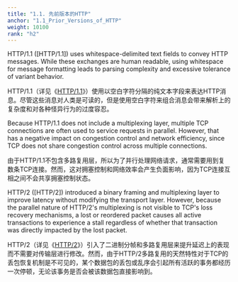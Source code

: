 ```yaml
---
title: "1.1. 先前版本的HTTP"
anchor: "1.1_Prior_Versions_of_HTTP"
weight: 10100
rank: "h2"
---
```


HTTP/1.1 ([HTTP/1.1]) uses whitespace-delimited text fields to convey HTTP messages. While these exchanges are human readable, using whitespace for message formatting leads to parsing complexity and excessive tolerance of variant behavior.

HTTP/1.1（详见《[HTTP/1.1]()》）使用以空白字符分隔的纯文本字段来表达HTTP消息。尽管这些消息对人类是可读的，但是使用空白字符来组合消息会带来解析上的复杂度和对各种怪异行为的过度容忍。

Because HTTP/1.1 does not include a multiplexing layer, multiple TCP connections are often used to service requests in parallel. However, that has a negative impact on congestion control and network efficiency, since TCP does not share congestion control across multiple connections.

由于HTTP/1.1不包含多路复用层，所以为了并行处理网络请求，通常需要用到复数条TCP连接。然而，这对拥塞控制和网络效率会产生负面影响，因为TCP连接互相之间不会共享拥塞控制状态。

HTTP/2 ([HTTP/2]) introduced a binary framing and multiplexing layer to improve latency without modifying the transport layer. However, because the parallel nature of HTTP/2's multiplexing is not visible to TCP's loss recovery mechanisms, a lost or reordered packet causes all active transactions to experience a stall regardless of whether that transaction was directly impacted by the lost packet.

HTTP/2（详见《[HTTP/2]()》）引入了二进制分帧和多路复用层来提升延迟上的表现而不需要对传输层进行修改。然而，由于HTTP/2多路复用的天然特性对于TCP的丢包恢复机制是不可见的，某个数据包的丢包或乱序会引起所有活跃的事务都经历一次停顿，无论该事务是否会被该数据包直接影响到。
